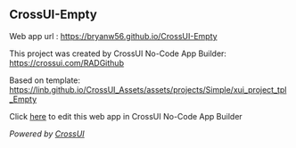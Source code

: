 ## CrossUI-Empty
Web app url : https://bryanw56.github.io/CrossUI-Empty

This project was created by CrossUI No-Code App Builder: https://crossui.com/RADGithub

Based on template: https://linb.github.io/CrossUI_Assets/assets/projects/Simple/xui_project_tpl_Empty

Click [here](https://crossui.com/RADGithub/#!from=github&owner=bryanw56&repo=CrossUI-Empty) to edit this web app in CrossUI No-Code App Builder

<i>Powered by [CrossUI](https://crossui.com)</i>

